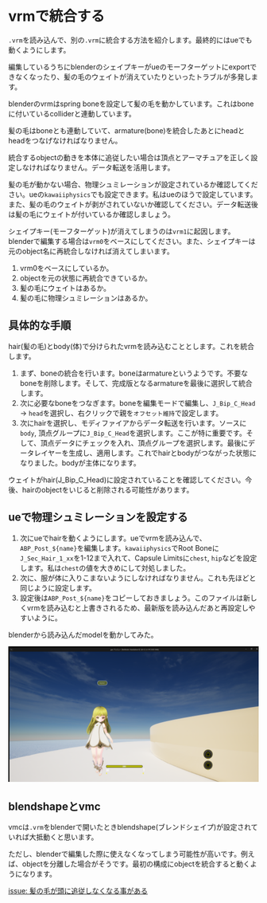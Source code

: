 # vrmで統合する

`.vrm`を読み込んで、別の`.vrm`に統合する方法を紹介します。最終的にはueでも動くようにします。

編集しているうちにblenderのシェイプキーがueのモーフターゲットにexportできなくなったり、髪の毛のウェイトが消えていたりといったトラブルが多発します。

blenderのvrmはspring boneを設定して髪の毛を動かしています。これはboneに付いているcolliderと連動しています。

髪の毛はboneとも連動していて、armature(bone)を統合したあとにheadとheadをつなげなければなりません。

統合するobjectの動きを本体に追従したい場合は頂点とアーマチュアを正しく設定しなければなりません。データ転送を活用します。

髪の毛が動かない場合、物理シュミレーションが設定されているか確認してください。ueの`kawaiiphysics`でも設定できます。私はueのほうで設定しています。また、髪の毛のウェイトが剥がされていないか確認してください。データ転送後は髪の毛にウェイトが付いているか確認しましょう。

シェイプキー(モーフターゲット)が消えてしまうのは`vrm1`に起因します。blenderで編集する場合は`vrm0`をベースにしてください。また、シェイプキーは元のobject名に再統合しなければ消えてしまいます。

1. vrm0をベースにしているか。
2. objectを元の状態に再統合できているか。
3. 髪の毛にウェイトはあるか。
4. 髪の毛に物理シュミレーションはあるか。

## 具体的な手順

hair(髪の毛)とbody(体)で分けられたvrmを読み込むこととします。これを統合します。

1. まず、boneの統合を行います。boneはarmatureというようです。不要なboneを削除します。そして、完成版となるarmatureを最後に選択して統合します。
2. 次に必要なboneをつなぎます。boneを編集モードで編集し、`J_Bip_C_Head` -> `head`を選択し、右クリックで親を`オフセット維持`で設定します。
3. 次にhairを選択し、モディファイアからデータ転送を行います。ソースに`body`, 頂点グループに`J_Bip_C_Head`を選択します。ここが特に重要です。そして、頂点データにチェックを入れ、頂点グループを選択します。最後にデータレイヤーを生成し、適用します。これでhairとbodyがつながった状態になりました。bodyが主体になります。

ウェイトがhair(J_Bip_C_Head)に設定されていることを確認してください。今後、hairのobjectをいじると削除される可能性があります。

## ueで物理シュミレーションを設定する

1. 次にueでhairを動くようにします。ueでvrmを読み込んで、`ABP_Post_${name}`を編集します。`kawaiiphysics`でRoot Boneに`J_Sec_Hair_1_xx`を1-12まで入れて、Capsule Limitsに`chest`, `hip`などを設定します。私は`chest`の値を大きめにして対処しました。
2. 次に、服が体に入りこまないようにしなければなりません。これも先ほどと同じように設定します。
3. 設定後は`ABP_Post_${name}`をコピーしておきましょう。このファイルは新しくvrmを読み込むと上書きされるため、最新版を読み込んだあと再設定しやすいように。

blenderから読み込んだmodelを動かしてみた。

![](/img/0007.png)

## blendshapeとvmc

vmcは`.vrm`をblenderで開いたときblendshape(ブレンドシェイプ)が設定されていれば大抵動くと思います。

ただし、blenderで編集した際に使えなくなってしまう可能性が高いです。例えば、objectを分離した場合がそうです。最初の構成にobjectを統合すると動くようになります。

[issue: 髪の毛が頭に追従しなくなる事がある](/issue/blender/blender_03.html)

